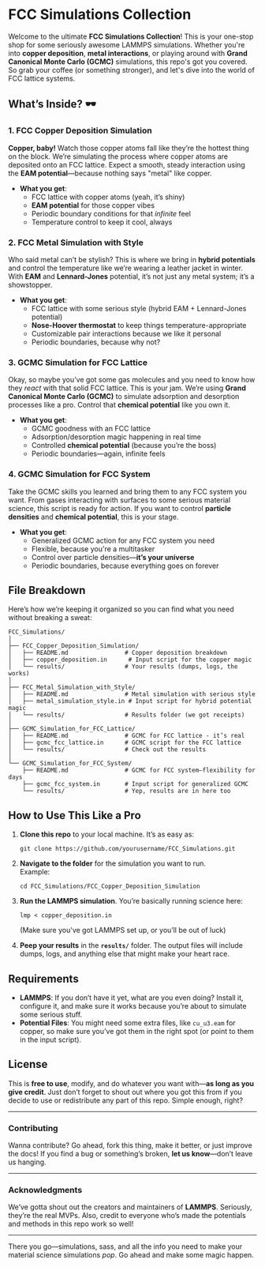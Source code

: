 # FCC Simulations Collection

Welcome to the ultimate **FCC Simulations Collection**! This is your one-stop shop for some seriously awesome LAMMPS simulations. Whether you're into **copper deposition**, **metal interactions**, or playing around with **Grand Canonical Monte Carlo (GCMC)** simulations, this repo's got you covered. So grab your coffee (or something stronger), and let's dive into the world of FCC lattice systems.

## What’s Inside? 🕶️

### 1. **FCC Copper Deposition Simulation**  
**Copper, baby!** Watch those copper atoms fall like they’re the hottest thing on the block. We’re simulating the process where copper atoms are deposited onto an FCC lattice. Expect a smooth, steady interaction using the **EAM potential**—because nothing says "metal" like copper.

- **What you get**:
  - FCC lattice with copper atoms (yeah, it’s shiny)
  - **EAM potential** for those copper vibes
  - Periodic boundary conditions for that *infinite* feel
  - Temperature control to keep it cool, always

### 2. **FCC Metal Simulation with Style**  
Who said metal can’t be stylish? This is where we bring in **hybrid potentials** and control the temperature like we’re wearing a leather jacket in winter. With **EAM** and **Lennard-Jones** potential, it’s not just any metal system; it’s a showstopper.

- **What you get**:
  - FCC lattice with some serious style (hybrid EAM + Lennard-Jones potential)
  - **Nose-Hoover thermostat** to keep things temperature-appropriate
  - Customizable pair interactions because we like it personal
  - Periodic boundaries, because why not?

### 3. **GCMC Simulation for FCC Lattice**  
Okay, so maybe you’ve got some gas molecules and you need to know how they *react* with that solid FCC lattice. This is your jam. We’re using **Grand Canonical Monte Carlo (GCMC)** to simulate adsorption and desorption processes like a pro. Control that **chemical potential** like you own it.

- **What you get**:
  - GCMC goodness with an FCC lattice
  - Adsorption/desorption magic happening in real time
  - Controlled **chemical potential** (because you’re the boss)
  - Periodic boundaries—again, infinite feels

### 4. **GCMC Simulation for FCC System**  
Take the GCMC skills you learned and bring them to any FCC system you want. From gases interacting with surfaces to some serious material science, this script is ready for action. If you want to control **particle densities** and **chemical potential**, this is your stage.

- **What you get**:
  - Generalized GCMC action for any FCC system you need
  - Flexible, because you're a multitasker
  - Control over particle densities—**it’s your universe**
  - Periodic boundaries, because everything goes on forever

## File Breakdown 

Here’s how we’re keeping it organized so you can find what you need without breaking a sweat:

```
FCC_Simulations/
│
├── FCC_Copper_Deposition_Simulation/
│   ├── README.md                # Copper deposition breakdown
│   ├── copper_deposition.in      # Input script for the copper magic
│   └── results/                 # Your results (dumps, logs, the works)
│
├── FCC_Metal_Simulation_with_Style/
│   ├── README.md                # Metal simulation with serious style
│   ├── metal_simulation_style.in # Input script for hybrid potential magic
│   └── results/                 # Results folder (we got receipts)
│
├── GCMC_Simulation_for_FCC_Lattice/
│   ├── README.md                # GCMC for FCC lattice - it’s real
│   ├── gcmc_fcc_lattice.in      # GCMC script for the FCC lattice
│   └── results/                 # Check out the results
│
└── GCMC_Simulation_for_FCC_System/
    ├── README.md                # GCMC for FCC system—flexibility for days
    ├── gcmc_fcc_system.in       # Input script for generalized GCMC
    └── results/                 # Yep, results are in here too
```

## How to Use This Like a Pro 

1. **Clone this repo** to your local machine. It’s as easy as:
   ```
   git clone https://github.com/yourusername/FCC_Simulations.git
   ```

2. **Navigate to the folder** for the simulation you want to run.  
   Example:  
   ```
   cd FCC_Simulations/FCC_Copper_Deposition_Simulation
   ```

3. **Run the LAMMPS simulation**. You’re basically running science here:
   ```
   lmp < copper_deposition.in
   ```
   (Make sure you've got LAMMPS set up, or you’ll be out of luck)

4. **Peep your results** in the **`results/`** folder. The output files will include dumps, logs, and anything else that might make your heart race.

## Requirements 

- **LAMMPS**: If you don’t have it yet, what are you even doing? Install it, configure it, and make sure it works because you’re about to simulate some serious stuff.
- **Potential Files**: You might need some extra files, like `cu_u3.eam` for copper, so make sure you’ve got them in the right spot (or point to them in the input script).

## License 

This is **free to use**, modify, and do whatever you want with—**as long as you give credit**. Just don’t forget to shout out where you got this from if you decide to use or redistribute any part of this repo. Simple enough, right? 

---

### Contributing 

Wanna contribute? Go ahead, fork this thing, make it better, or just improve the docs! If you find a bug or something’s broken, **let us know**—don’t leave us hanging.

---

### Acknowledgments 

We’ve gotta shout out the creators and maintainers of **LAMMPS**. Seriously, they’re the real MVPs. Also, credit to everyone who’s made the potentials and methods in this repo work so well!

---

There you go—simulations, sass, and all the info you need to make your material science simulations *pop*. Go ahead and make some magic happen. 

